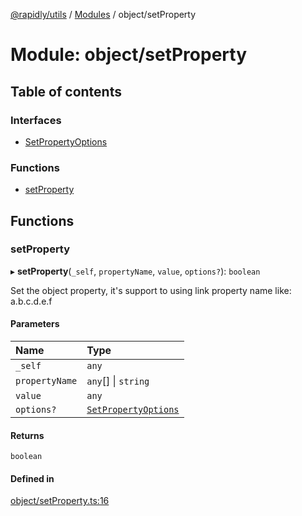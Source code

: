 [@rapidly/utils](../README.md) / [Modules](../modules.md) / object/setProperty

# Module: object/setProperty

## Table of contents

### Interfaces

- [SetPropertyOptions](../interfaces/object_setProperty.SetPropertyOptions.md)

### Functions

- [setProperty](object_setProperty.md#setproperty)

## Functions

### setProperty

▸ **setProperty**(`_self`, `propertyName`, `value`, `options?`): `boolean`

Set the object property, it's support to using link property name like: a.b.c.d.e.f

#### Parameters

| Name | Type |
| :------ | :------ |
| `_self` | `any` |
| `propertyName` | `any`[] \| `string` |
| `value` | `any` |
| `options?` | [`SetPropertyOptions`](../interfaces/object_setProperty.SetPropertyOptions.md) |

#### Returns

`boolean`

#### Defined in

[object/setProperty.ts:16](https://github.com/canguser/rapidly-utils/blob/2ba56f7/main/object/setProperty.ts#L16)
